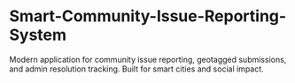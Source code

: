 # Smart-Community-Issue-Reporting-System
Modern application for community issue reporting, geotagged submissions, and admin resolution tracking. Built for smart cities and social impact.
